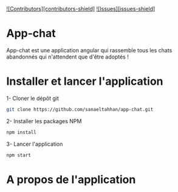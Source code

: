 [![Contributors][contributors-shield]](https://github.com/sanaeltahhan/app-chat/graphs/contributors)
[![Issues][issues-shield]](https://github.com/sanaeltahhan/app-chat/issues)

# App-chat

App-chat est une application angular qui rassemble tous les chats abandonnés qui n'attendent que d'être adoptés !

# Installer et lancer l'application

1- Cloner le dépôt git
```sh
git clone https://github.com/sanaeltahhan/app-chat.git
```

2- Installer les packages NPM
```sh
npm install
```

3- Lancer l'application
```sh
npm start
```

# A propos de l'application

